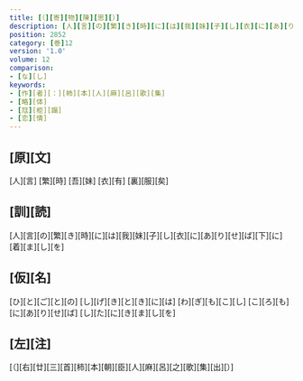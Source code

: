 ```yaml
---
title: [（][寄][物][陳][思][）]
description: [人][言][の][繁][き][時][に][は][我][妹][子][し][衣][に][あ][り][せ][ば][下][に][着][ま][し][を]
position: 2852
category: [巻]12
version: '1.0'
volume: 12
comparison:
- [な][し]
keywords:
- [作][者][：][柿][本][人][麻][呂][歌][集]
- [略][体]
- [尫][柜][蹋]
- [恋][情]
---
```


## [原][文]

[人][言] [繁][時] [吾][妹] [衣][有] [裏][服][矣]

## [訓][読]

[人][言][の][繁][き][時][に][は][我][妹][子][し][衣][に][あ][り][せ][ば][下][に][着][ま][し][を]

## [仮][名]

[ひ][と][ご][と][の] [し][げ][き][と][き][に][は] [わ][ぎ][も][こ][し] [こ][ろ][も][に][あ][り][せ][ば] [し][た][に][き][ま][し][を]

## [左][注]

[（][右][廿][三][首][柿][本][朝][臣][人][麻][呂][之][歌][集][出][）]
